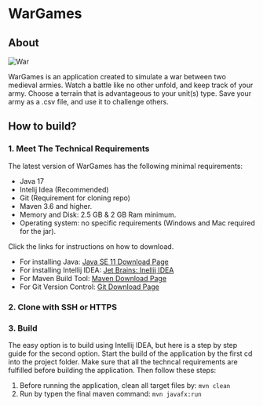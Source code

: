# WarGames 

## About 


![War](https://user-images.githubusercontent.com/66110094/167279945-8118c1fc-e2c5-4bb7-9199-aa6a649b8d84.gif)


WarGames is an application created to simulate a war between two medieval armies. Watch a battle like no other unfold, and keep track of your army. Choose a terrain that is advantageous to your unit(s) type. Save your army as a .csv file, and use it to challenge others. 


## How to build?

### 1. Meet The Technical Requirements

The latest version of WarGames has the following minimal requirements:

- Java 17
- Intelij Idea (Recommended)
- Git (Requirement for cloning repo)
- Maven 3.6 and higher.
- Memory and Disk: 2.5 GB & 2 GB Ram minimum.
- Operating system: no specific requirements (Windows and Mac required for the jar).


Click the links for instructions on how to download. 

- For installing Java: [Java SE 11 Download Page](https://www.oracle.com/java/technologies/javase/jdk11-archive-downloads.html)
- For installing Intellij IDEA: [Jet Brains: Inellij IDEA](https://www.jetbrains.com/idea/)
- For Maven Build Tool: [Maven Download Page](https://maven.apache.org/download.cgi) 
- For Git Version Control: [Git Download Page](https://git-scm.com/downloads)

### 2. Clone with SSH or HTTPS 

### 3. Build
The easy option is to build using Intellij IDEA, but here is a step by step guide for the second option. 
Start the build of the application by the first cd into the project folder. Make sure that all the techncal requirements are fulfilled before building the application.  Then follow these steps:

1. Before running the application, clean all target files by: ``` mvn clean ```
2. Run by typen the final maven command: ``` mvn javafx:run ```

